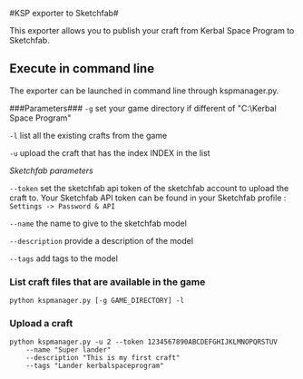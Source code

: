 #KSP exporter to Sketchfab#

This exporter allows you to publish your craft from Kerbal Space Program to Sketchfab.

## Execute in command line ##

The exporter can be launched in command line through kspmanager.py.

###Parameters###
`-g`      set your game directory if different of "C:\Kerbal Space Program"

`-l`      list all the existing crafts from the game

`-u`      upload the craft that has the index INDEX in the list

*Sketchfab parameters*

`--token`        set the sketchfab api token of the sketchfab account to upload the craft to. Your Sketchfab API token can be found in your Sketchfab profile : `Settings -> Password & API`

`--name`        the name to give to the sketchfab model


`--description`   provide a description of the model

`--tags`         add tags to the model

### List craft files that are available in the game
`python kspmanager.py [-g GAME_DIRECTORY] -l`

### Upload a craft ###
```
python kspmanager.py -u 2 --token 1234567890ABCDEFGHIJKLMNOPQRSTUV
    --name "Super lander"
    --description "This is my first craft"
    --tags "Lander kerbalspaceprogram"
```
